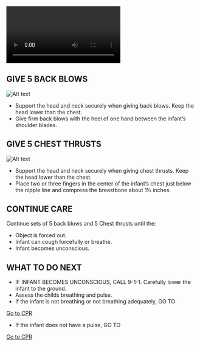 <video controls="controls">
    <source src="/Videos/infantChoking.mp4" type="video/mp4" />
</video>

## GIVE 5 BACK BLOWS

![Alt text](/Images/InfantChoking/infantChoking5.jpg)

- Support the head and neck securely when
  giving back blows. Keep the head lower than the chest.
- Give firm back blows with the heel of one hand between the infant’s shoulder blades.

## GIVE 5 CHEST THRUSTS

![Alt text](/Images/InfantChoking/infantChoking7.jpg)

- Support the head and neck securely when
  giving chest thrusts. Keep the head lower than the chest.
- Place two or three fingers in the center of the infant’s chest just below the nipple line and compress the breastbone about 1½ inches.

## CONTINUE CARE

Continue sets of 5 back blows and 5
Chest thrusts until the:

- Object is forced out.
- Infant can cough forcefully or breathe.
- Infant becomes unconscious.

## WHAT TO DO NEXT

- IF INFANT BECOMES UNCONSCIOUS, CALL 9-1-1. Carefully lower the infant to the ground.
- Assess the childs breathing and pulse. 
- If the infant is not breathing or not breathing adequately, GO TO

[Go to CPR](/instructions/0/0/15)

- If the infant does not have a pulse, GO TO 

[Go to CPR](/instructions/3/1/7)
